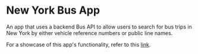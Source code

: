 # New York Bus App

An app that uses a backend Bus API to allow users to search for bus trips in New York by either vehicle reference numbers or public line names.

For a showcase of this app's functionality, refer to this [link](https://youtu.be/4yC2-25BPM4).
